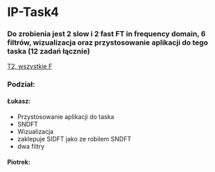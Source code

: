 # IP-Task4
### Do zrobienia jest 2 slow i 2 fast FT in frequency domain, 6 filtrów, wizualizacja oraz przystosowanie aplikacji do tego taska (12 zadań łącznie)
[T2, wszystkie F](http://ics.p.lodz.pl/~tomczyk/available/po_en/fourth.html)
### Podział:
#### Łukasz:
* Przystosowanie aplikacji do taska
* SNDFT
* Wizualizacja
* zaklepuje SIDFT jako ze robilem SNDFT
* dwa filtry
#### Piotrek:

